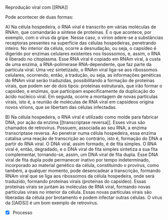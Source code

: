 Reprodução viral com [[RNA]]

Pode acontecer de duas formas:

A) Na célula hospedeira, o RNA viral é transcrito em várias moléculas de RNAm, que comandarão a síntese de proteínas. É o que acontece, por exemplo, com o vírus da gripe. Nesse caso, o vírion adere-se a substâncias receptoras presentes na superfície das células hospedeiras, penetrando inteiro. No interior da célula, ocorre a desnudação, ou seja, o capsídeo é digerido por enzimas celulares existentes nos lisossomos, e, assim, o RNA é liberado no citoplasma. Esse RNA viral é copiado em RNAm viral, à custa de uma enzima, a RNA-polimerase RNA-dependente, que faz parte da partícula viral. Uma vez sintetizado, o RNAm viral liga-se aos ribossomos celulares, ocorrendo, então, a tradução, ou seja, as informações genéticas do RNAm viral serão traduzidas, possibilitando a formação de proteínas virais, que podem ser de dois tipos: proteínas estruturais, que irão formar o capsídeo, e enzimas, que participam especificamente da duplicação do ácido nucleico viral. Em seguida, ocorre a montagem de novas partículas virais, isto é, a reunião de moléculas de RNA viral em capsídeos origina novos vírions, que se libertam das células infectadas.

B) Na célula hospedeira, o RNA viral é utilizado como molde para fabricar DNA, por ação da enzima [[transcriptase reversa]]. Esses vírus são chamados de retrovírus. Possuem, associada ao seu RNA, a enzima transcriptase reversa. Ao penetrar numa célula hospedeira, essa enzima catalisa uma reação de transcrição ao contrário, isto é, formação do DNA a partir do RNA viral. O DNA viral, assim formado, é de fita simples. O RNA viral é, então, degradado, e o DNA viral de fita simples sintetiza a sua fita complementar, tornando-se, assim, um DNA viral de fita dupla. Esse DNA viral de fita dupla pode permanecer inativo por tempo indeterminado, incorporado ao material genético da célula, constituindo o provírus, como também, a qualquer momento, pode desencadear a transcrição, formando RNAm viral que se liga aos ribossomos da célula hospedeira, onde será traduzido, formando proteínas virais (proteínas do capsídeo). Essas proteínas virais se juntam às moléculas de RNA viral, formando novas partículas virais no interior da célula. Essas novas partículas virais são liberadas da célula por brotamento e podem infectar outras células. O vírus da [[AIDS]] é um bom exemplo de retrovírus.



- [x] Processo 
